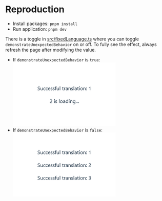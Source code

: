 # Reproduction

- Install packages: `pnpm install`
- Run application: `pnpm dev`

There is a toggle in [src/fixedLanguage.ts](./src/fixedLanguage.ts) where you can toggle `demonstrateUnexpectedBehavior` on or off. To fully see the effect, always refresh the page after modifying the value.

- If `demonstrateUnexpectedBehavior` is `true`:  
  ![unexpected-behavior](./static/unexpected.png)
- If `demonstrateUnexpectedBehavior` is `false`:  
  ![expected-behavior](./static/expected.png)
